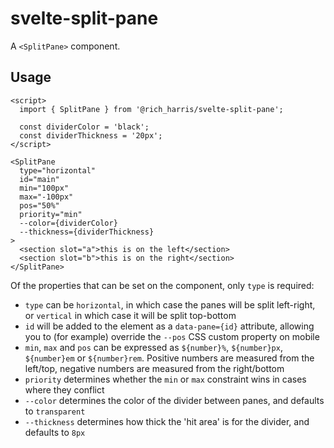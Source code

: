 # svelte-split-pane

A `<SplitPane>` component.

## Usage

```svelte
<script>
  import { SplitPane } from '@rich_harris/svelte-split-pane';

  const dividerColor = 'black';
  const dividerThickness = '20px';
</script>

<SplitPane
  type="horizontal"
  id="main"
  min="100px"
  max="-100px"
  pos="50%"
  priority="min"
  --color={dividerColor}
  --thickness={dividerThickness}
>
  <section slot="a">this is on the left</section>
  <section slot="b">this is on the right</section>
</SplitPane>
```

Of the properties that can be set on the component, only `type` is required:

- `type` can be `horizontal`, in which case the panes will be split left-right, or `vertical` in which case it will be split top-bottom
- `id` will be added to the element as a `data-pane={id}` attribute, allowing you to (for example) override the `--pos` CSS custom property on mobile
- `min`, `max` and `pos` can be expressed as `${number}%`, `${number}px`, `${number}em` or `${number}rem`. Positive numbers are measured from the left/top, negative numbers are measured from the right/bottom
- `priority` determines whether the `min` or `max` constraint wins in cases where they conflict
- `--color` determines the color of the divider between panes, and defaults to `transparent`
- `--thickness` determines how thick the 'hit area' is for the divider, and defaults to `8px`

